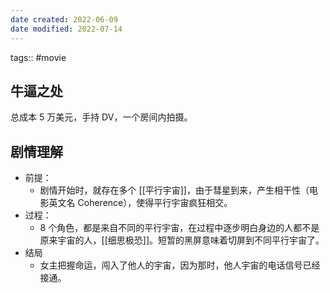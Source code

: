 ```yaml
---
date created: 2022-06-09
date modified: 2022-07-14
---
```


tags:: #movie

## 牛逼之处

总成本 5 万美元，手持 DV，一个房间内拍摄。

## 剧情理解

- 前提：
	- 剧情开始时，就存在多个 [[平行宇宙]]，由于彗星到来，产生相干性（电影英文名 Coherence），使得平行宇宙疯狂相交。
- 过程：
	- 8 个角色，都是来自不同的平行宇宙，在过程中逐步明白身边的人都不是原来宇宙的人，[[细思极恐]]。短暂的黑屏意味着切屏到不同平行宇宙了。
- 结局
	- 女主把握命运，闯入了他人的宇宙，因为那时，他人宇宙的电话信号已经接通。
